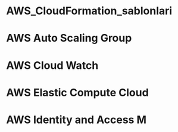 # AWS_CloudFormation_sablonlari
# AWS Auto Scaling Group
# AWS Cloud Watch
# AWS Elastic Compute Cloud
# AWS Identity and Access M
